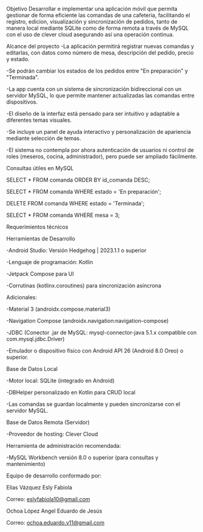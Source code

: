 Objetivo
Desarrollar e implementar una aplicación móvil que permita gestionar de forma eficiente las comandas de una cafeteria, facilitando el registro,
edicion, visualización y sincronización de pedidos, tanto de manera local mediante SQLite como de forma remota a través de MySQL con el uso de clever cloud
asegurando así una operación continua.

Alcance del proyecto
-La aplicación permitirá registrar nuevas comandas y editarlas, con datos como número de mesa, descripción del pedido, precio y estado.

-Se podrán cambiar los estados de los pedidos entre "En preparación" y "Terminada".

-La app cuenta con un sistema de sincronización bidireccional con un servidor MySQL, lo que permite mantener actualizadas las comandas entre dispositivos.

-El diseño de la interfaz está pensado para ser intuitivo y adaptable a diferentes temas visuales.

-Se incluye un panel de ayuda interactivo y personalización de apariencia mediante selección de temas.

-El sistema no contempla por ahora autenticación de usuarios ni control de roles (meseros, cocina, administrador), pero puede ser ampliado fácilmente.



Consultas útiles en MySQL

SELECT * FROM comanda ORDER BY id_comanda DESC;

SELECT * FROM comanda WHERE estado = 'En preparación';

DELETE FROM comanda WHERE estado = 'Terminada';

SELECT * FROM comanda WHERE mesa = 3;




Requerimientos técnicos

Herramientas de Desarrollo

-Android Studio: Versión Hedgehog | 2023.1.1 o superior

-Lenguaje de programación: Kotlin

-Jetpack Compose para UI

-Corrutinas (kotlinx.coroutines) para sincronización asíncrona





Adicionales:

-Material 3 (androidx.compose.material3)

-Navigation Compose (androidx.navigation:navigation-compose)

-JDBC (Conector .jar de MySQL: mysql-connector-java 5.1.x compatible con com.mysql.jdbc.Driver)

-Emulador o dispositivo físico con Android API 26 (Android 8.0 Oreo) o superior.




Base de Datos Local

-Motor local: SQLite (integrado en Android)

-DBHelper personalizado en Kotlin para CRUD local

-Las comandas se guardan localmente y pueden sincronizarse con el servidor MySQL.




Base de Datos Remota (Servidor)

-Proveedor de hosting: Clever Cloud

Herramienta de administración recomendada:

-MySQL Workbench versión 8.0 o superior (para consultas y mantenimiento)




Equipo de desarrollo conformado por:

Elías Vázquez Esly Fabiola

Correo: eslyfabiola10@gmail.com

Ochoa López Angel Eduardo de Jesús

Correo: ochoa.eduardo.v11@gmail.com







